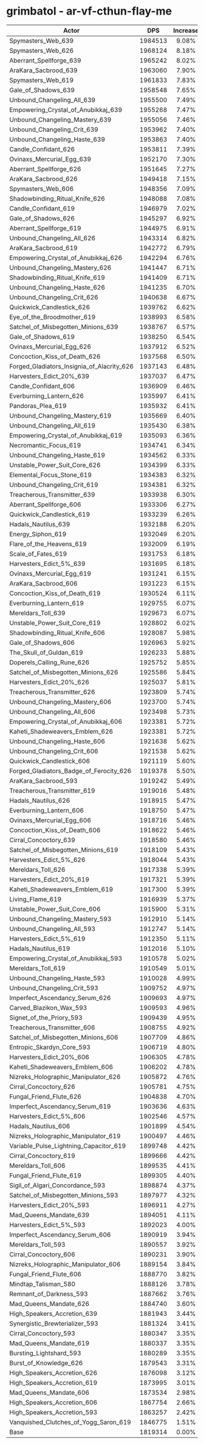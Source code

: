 # grimbatol - ar-vf-cthun-flay-me
| Actor | DPS | Increase |
|---|:---:|:---:|
|Spymasters_Web_639|1984513|9.08%|
|Spymasters_Web_626|1968124|8.18%|
|Aberrant_Spellforge_639|1965242|8.02%|
|AraKara_Sacbrood_639|1963060|7.90%|
|Spymasters_Web_619|1961833|7.83%|
|Gale_of_Shadows_639|1958548|7.65%|
|Unbound_Changeling_All_639|1955500|7.49%|
|Empowering_Crystal_of_Anubikkaj_639|1955268|7.47%|
|Unbound_Changeling_Mastery_639|1955056|7.46%|
|Unbound_Changeling_Crit_639|1953962|7.40%|
|Unbound_Changeling_Haste_639|1953863|7.40%|
|Candle_Confidant_626|1953811|7.39%|
|Ovinaxs_Mercurial_Egg_639|1952170|7.30%|
|Aberrant_Spellforge_626|1951645|7.27%|
|AraKara_Sacbrood_626|1949418|7.15%|
|Spymasters_Web_606|1948356|7.09%|
|Shadowbinding_Ritual_Knife_626|1948088|7.08%|
|Candle_Confidant_619|1946979|7.02%|
|Gale_of_Shadows_626|1945297|6.92%|
|Aberrant_Spellforge_619|1944975|6.91%|
|Unbound_Changeling_All_626|1943314|6.82%|
|AraKara_Sacbrood_619|1942772|6.79%|
|Empowering_Crystal_of_Anubikkaj_626|1942294|6.76%|
|Unbound_Changeling_Mastery_626|1941447|6.71%|
|Shadowbinding_Ritual_Knife_619|1941409|6.71%|
|Unbound_Changeling_Haste_626|1941235|6.70%|
|Unbound_Changeling_Crit_626|1940638|6.67%|
|Quickwick_Candlestick_626|1939762|6.62%|
|Eye_of_the_Broodmother_619|1938993|6.58%|
|Satchel_of_Misbegotten_Minions_639|1938767|6.57%|
|Gale_of_Shadows_619|1938250|6.54%|
|Ovinaxs_Mercurial_Egg_626|1937912|6.52%|
|Concoction_Kiss_of_Death_626|1937568|6.50%|
|Forged_Gladiators_Insignia_of_Alacrity_626|1937143|6.48%|
|Harvesters_Edict_20%_639|1937037|6.47%|
|Candle_Confidant_606|1936909|6.46%|
|Everburning_Lantern_626|1935997|6.41%|
|Pandoras_Plea_619|1935932|6.41%|
|Unbound_Changeling_Mastery_619|1935669|6.40%|
|Unbound_Changeling_All_619|1935430|6.38%|
|Empowering_Crystal_of_Anubikkaj_619|1935093|6.36%|
|Necromantic_Focus_619|1934741|6.34%|
|Unbound_Changeling_Haste_619|1934562|6.33%|
|Unstable_Power_Suit_Core_626|1934399|6.33%|
|Elemental_Focus_Stone_619|1934383|6.32%|
|Unbound_Changeling_Crit_619|1934381|6.32%|
|Treacherous_Transmitter_639|1933938|6.30%|
|Aberrant_Spellforge_606|1933306|6.27%|
|Quickwick_Candlestick_619|1933239|6.26%|
|Hadals_Nautilus_639|1932188|6.20%|
|Energy_Siphon_619|1932049|6.20%|
|Flare_of_the_Heavens_619|1932009|6.19%|
|Scale_of_Fates_619|1931753|6.18%|
|Harvesters_Edict_5%_639|1931695|6.18%|
|Ovinaxs_Mercurial_Egg_619|1931241|6.15%|
|AraKara_Sacbrood_606|1931223|6.15%|
|Concoction_Kiss_of_Death_619|1930524|6.11%|
|Everburning_Lantern_619|1929755|6.07%|
|Mereldars_Toll_639|1929673|6.07%|
|Unstable_Power_Suit_Core_619|1928802|6.02%|
|Shadowbinding_Ritual_Knife_606|1928087|5.98%|
|Gale_of_Shadows_606|1926963|5.92%|
|The_Skull_of_Guldan_619|1926233|5.88%|
|Doperels_Calling_Rune_626|1925752|5.85%|
|Satchel_of_Misbegotten_Minions_626|1925586|5.84%|
|Harvesters_Edict_20%_626|1925037|5.81%|
|Treacherous_Transmitter_626|1923809|5.74%|
|Unbound_Changeling_Mastery_606|1923700|5.74%|
|Unbound_Changeling_All_606|1923498|5.73%|
|Empowering_Crystal_of_Anubikkaj_606|1923381|5.72%|
|Kaheti_Shadeweavers_Emblem_626|1923381|5.72%|
|Unbound_Changeling_Haste_606|1921638|5.62%|
|Unbound_Changeling_Crit_606|1921538|5.62%|
|Quickwick_Candlestick_606|1921119|5.60%|
|Forged_Gladiators_Badge_of_Ferocity_626|1919378|5.50%|
|AraKara_Sacbrood_593|1919242|5.49%|
|Treacherous_Transmitter_619|1919016|5.48%|
|Hadals_Nautilus_626|1918915|5.47%|
|Everburning_Lantern_606|1918750|5.47%|
|Ovinaxs_Mercurial_Egg_606|1918716|5.46%|
|Concoction_Kiss_of_Death_606|1918622|5.46%|
|Cirral_Concoctory_639|1918580|5.46%|
|Satchel_of_Misbegotten_Minions_619|1918109|5.43%|
|Harvesters_Edict_5%_626|1918044|5.43%|
|Mereldars_Toll_626|1917338|5.39%|
|Harvesters_Edict_20%_619|1917321|5.39%|
|Kaheti_Shadeweavers_Emblem_619|1917300|5.39%|
|Living_Flame_619|1916939|5.37%|
|Unstable_Power_Suit_Core_606|1915900|5.31%|
|Unbound_Changeling_Mastery_593|1912910|5.14%|
|Unbound_Changeling_All_593|1912747|5.14%|
|Harvesters_Edict_5%_619|1912350|5.11%|
|Hadals_Nautilus_619|1912016|5.10%|
|Empowering_Crystal_of_Anubikkaj_593|1910578|5.02%|
|Mereldars_Toll_619|1910549|5.01%|
|Unbound_Changeling_Haste_593|1910028|4.99%|
|Unbound_Changeling_Crit_593|1909752|4.97%|
|Imperfect_Ascendancy_Serum_626|1909693|4.97%|
|Carved_Blazikon_Wax_593|1909593|4.96%|
|Signet_of_the_Priory_593|1909439|4.95%|
|Treacherous_Transmitter_606|1908755|4.92%|
|Satchel_of_Misbegotten_Minions_606|1907709|4.86%|
|Entropic_Skardyn_Core_593|1906719|4.80%|
|Harvesters_Edict_20%_606|1906305|4.78%|
|Kaheti_Shadeweavers_Emblem_606|1906202|4.78%|
|Nizreks_Holographic_Manipulator_626|1905872|4.76%|
|Cirral_Concoctory_626|1905781|4.75%|
|Fungal_Friend_Flute_626|1904838|4.70%|
|Imperfect_Ascendancy_Serum_619|1903636|4.63%|
|Harvesters_Edict_5%_606|1902546|4.57%|
|Hadals_Nautilus_606|1901899|4.54%|
|Nizreks_Holographic_Manipulator_619|1900497|4.46%|
|Variable_Pulse_Lightning_Capacitor_619|1899748|4.42%|
|Cirral_Concoctory_619|1899666|4.42%|
|Mereldars_Toll_606|1899535|4.41%|
|Fungal_Friend_Flute_619|1899305|4.40%|
|Sigil_of_Algari_Concordance_593|1898874|4.37%|
|Satchel_of_Misbegotten_Minions_593|1897977|4.32%|
|Harvesters_Edict_20%_593|1896911|4.27%|
|Mad_Queens_Mandate_639|1894051|4.11%|
|Harvesters_Edict_5%_593|1892023|4.00%|
|Imperfect_Ascendancy_Serum_606|1890919|3.94%|
|Mereldars_Toll_593|1890557|3.92%|
|Cirral_Concoctory_606|1890231|3.90%|
|Nizreks_Holographic_Manipulator_606|1889154|3.84%|
|Fungal_Friend_Flute_606|1888770|3.82%|
|Mindtap_Talisman_580|1888126|3.78%|
|Remnant_of_Darkness_593|1887662|3.76%|
|Mad_Queens_Mandate_626|1884740|3.60%|
|High_Speakers_Accretion_639|1881943|3.44%|
|Synergistic_Brewterializer_593|1881324|3.41%|
|Cirral_Concoctory_593|1880347|3.35%|
|Mad_Queens_Mandate_619|1880337|3.35%|
|Bursting_Lightshard_593|1880289|3.35%|
|Burst_of_Knowledge_626|1879543|3.31%|
|High_Speakers_Accretion_626|1876098|3.12%|
|High_Speakers_Accretion_619|1873995|3.01%|
|Mad_Queens_Mandate_606|1873534|2.98%|
|High_Speakers_Accretion_606|1867754|2.66%|
|High_Speakers_Accretion_593|1863257|2.42%|
|Vanquished_Clutches_of_Yogg_Saron_619|1846775|1.51%|
|Base|1819314|0.00%|
